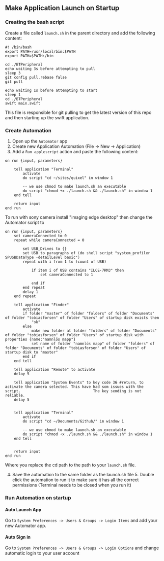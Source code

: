 ## Make Application Launch on Startup

### Creating the bash script

Create a file called `launch.sh` in the parent directory and add the following content:

```
#! /bin/bash
export PATH=/usr/local/bin:$PATH
export PATH=$PATH:/bin

cd ./BTPeripheral
echo waiting 3s before attempting to pull
sleep 3
git config pull.rebase false
git pull

echo waiting 1s before attempting to start
sleep 1
cd ./BTPeripheral
swift main.swift
```

This file is responsible for git pulling to get the latest version of this repo and then starting up the swift application.

### Create Automation

1. Open up the `Automator` app
2. Create new Application Automation (File -> New -> Application)
3. Add a `Run applescript` action and paste the following content:

```
on run {input, parameters}
	
	tell application "Terminal"
		activate
		do script "cd ~/sites/quixel" in window 1

		-- we use chmod to make launch.sh an executable
		do script "chmod +x ./launch.sh && ./launch.sh" in window 1
	end tell

	return input
end run
```
To run with sony camera install "imaging edge desktop" then change the Automator script to
```
on run {input, parameters}
	set cameraConnected to 0
	repeat while cameraConnected = 0
	
		set USB_Drives to {}
		set USB to paragraphs of (do shell script "system_profiler SPUSBDataType -detailLevel basic")
		repeat with i from 1 to (count of USB)
		
			if item i of USB contains "ILCE-7RM3" then
				set cameraConnected to 1
			
			end if
		end repeat
		delay 1
	end repeat
	
	tell application "Finder"
		activate
		if folder "master" of folder "folders" of folder "Documents" of folder "tobiasforsen" of folder "Users" of startup disk exists then
			"ok"
		else
			make new folder at folder "folders" of folder "Documents" of folder "tobiasforsen" of folder "Users" of startup disk with properties {name:"namnlös mapp"}
			set name of folder "namnlös mapp" of folder "folders" of folder "Documents" of folder "tobiasforsen" of folder "Users" of startup disk to "master"
		end if
	end tell
	
	tell application "Remote" to activate
	delay 5
	
	tell application "System Events" to key code 36 #return, to activate the camera selected. This have had som issues with the script. 								The key sending is not reliable.
	delay 5
	
	
	tell application "Terminal"
		activate
		do script "cd ~/Documents/Github/" in window 1

		-- we use chmod to make launch.sh an executable
		do script "chmod +x ./launch.sh && ./launch.sh" in window 1
	end tell
	
	
	return input
end run
```

Where you replace the cd path to the path to your `launch.sh` file.

4. Save the automation to the same folder as the launch.sh file 5. Double click the automation to run it to make sure it has all the correct permissions (Terminal needs to be closed when you run it)

### Run Automation on startup

#### Auto Launch App

Go to `System Preferences -> Users & Groups -> Login Items` and add your new Automator app.

#### Auto Sign in

Go to `System Preferences -> Users & Groups -> Login Options` and change automatic login to your user account
